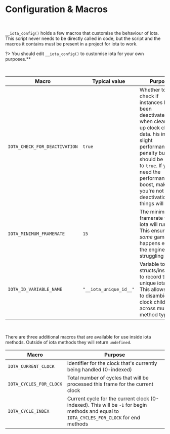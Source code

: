 # Configuration & Macros

&nbsp;

`__iota_config()` holds a few macros that customise the behaviour of iota. This script never needs to be directly called in code, but the script and the macros it contains must be present in a project for iota to work.

?> You should edit `__iota_config()` to customise iota for your own purposes.**

&nbsp;

|Macro                        |Typical value         |Purpose                                                                                                                                                                                                                                                             |
|-----------------------------|----------------------|--------------------------------------------------------------------------------------------------------------------------------------------------------------------------------------------------------------------------------------------------------------------|
|`IOTA_CHECK_FOR_DEACTIVATION`|`true`                |Whether to check if instances have been deactivated when cleaning up clock child data. his incurs a slight performance penalty but should be left set to `true`. If you do need the performance boost, make sure you're not using deactivation or things will break!|
|`IOTA_MINIMUM_FRAMERATE`     |`15`                  |The minimum framerate that iota will run at. This ensures that *some* gameplay happens even if the engine is struggling along                                                                                                                                       |
|`IOTA_ID_VARIABLE_NAME`      |`"__iota_unique_id__"`|Variable to set in structs/instances to record their unique iota ID. This allows iota to disambiguate clock children across multiple method types                                                                                                                   |

&nbsp;

There are three additional macros that are available for use inside iota methods. Outside of iota methods they will return `undefined`.

|Macro                  |Purpose                                                                                                                                  |
|-----------------------|-----------------------------------------------------------------------------------------------------------------------------------------|
|`IOTA_CURRENT_CLOCK`   |Identifier for the clock that's currently being handled (0-indexed)                                                                      |
|`IOTA_CYCLES_FOR_CLOCK`|Total number of cycles that will be processed this frame for the current clock                                                           |
|`IOTA_CYCLE_INDEX`     |Current cycle for the current clock (0-indexed). This will be `-1` for begin methods and equal to `IOTA_CYCLES_FOR_CLOCK` for end methods|
